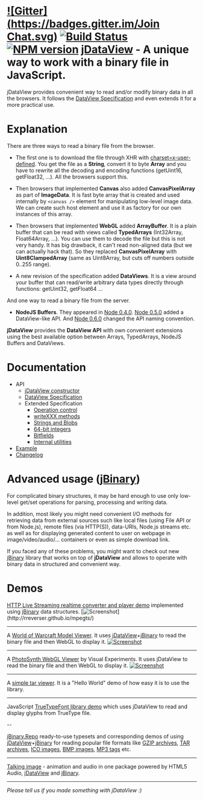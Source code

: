[![Gitter](https://badges.gitter.im/Join Chat.svg)](https://gitter.im/jDataView/jDataView?utm_source=badge&utm_medium=badge&utm_campaign=pr-badge&utm_content=badge)
[![Build Status](https://travis-ci.org/jDataView/jDataView.png?branch=master)](https://travis-ci.org/jDataView/jDataView)
[![NPM version](https://badge.fury.io/js/jdataview.png)](https://npmjs.org/package/jdataview)
[jDataView](http://blog.vjeux.com/2011/javascript/jdataview-read-binary-file.html) - A unique way to work with a binary file in JavaScript.
================================

jDataView provides convenient way to read and/or modify binary data in all the browsers. It follows the [DataView Specification](http://www.khronos.org/registry/typedarray/specs/latest/#8) and even extends it for a more practical use.

Explanation
===========

There are three ways to read a binary file from the browser.

* The first one is to download the file through XHR with [charset=x-user-defined](https://developer.mozilla.org/en/using_xmlhttprequest#Receiving_binary_data). You get the file as a **String**, convert it to byte **Array** and you have to rewrite all the decoding and encoding functions (getUint16, getFloat32, ...). All the browsers support this.

* Then browsers that implemented **Canvas** also added **CanvasPixelArray** as part of **ImageData**. It is fast byte array that is created and used internally by `<canvas />` element for manipulating low-level image data. We can create such host element and use it as factory for our own instances of this array.

* Then browsers that implemented **WebGL** added **ArrayBuffer**. It is a plain buffer that can be read with views called **TypedArrays** (Int32Array, Float64Array, ...). You can use them to decode the file but this is not very handy. It has big drawback, it can't read non-aligned data (but we can actually hack that). So they replaced **CanvasPixelArray** with **Uint8ClampedArray** (same as Uint8Array, but cuts off numbers outside 0..255 range).

* A new revision of the specification added **DataViews**. It is a view around your buffer that can read/write arbitrary data types directly through functions: getUint32, getFloat64 ...

And one way to read a binary file from the server.

* **NodeJS Buffers**. They appeared in [Node 0.4.0](http://nodejs.org/docs/v0.4.0/api/buffers.html). [Node 0.5.0](http://nodejs.org/docs/v0.5.0/api/buffers.html) added a DataView-like API. And [Node 0.6.0](http://nodejs.org/docs/v0.6.0/api/buffers.html) changed the API naming convention.

**jDataView** provides the **DataView API** with own convenient extensions using the best available option between Arrays, TypedArrays, NodeJS Buffers and DataViews.

Documentation
=============

  * API
    * [jDataView constructor](https://github.com/jDataView/jDataView/wiki/jDataView-constructor)
    * [DataView Specification](http://www.khronos.org/registry/typedarray/specs/latest/#8)
    * Extended Specification
      * [Operation control](https://github.com/jDataView/jDataView/wiki/Operation-control)
      * [writeXXX methods](https://github.com/jDataView/jDataView/wiki/writeXXX-methods)
      * [Strings and Blobs](https://github.com/jDataView/jDataView/wiki/Strings-and-Blobs)
      * [64-bit integers](https://github.com/jDataView/jDataView/wiki/64-bit-integers)
      * [Bitfields](https://github.com/jDataView/jDataView/wiki/Bitfields)
      * [Internal utilities](https://github.com/jDataView/jDataView/wiki/Internal-utilities)
  * [Example](https://github.com/jDataView/jDataView/wiki/Example)
  * [Changelog](https://github.com/jDataView/jDataView/blob/master/CHANGELOG.md)

Advanced usage ([jBinary](https://github.com/jDataView/jBinary))
========================

For complicated binary structures, it may be hard enough to use only low-level get/set operations for parsing,
processing and writing data.

In addition, most likely you might need convenient I/O methods for retrieving data from external sources such like
local files (using File API or from Node.js), remote files (via HTTP(S)), data-URIs, Node.js streams etc. as well
as for displaying generated content to user on webpage in image/video/audio/... containers
or even as simple download link.

If you faced any of these problems, you might want to check out new [jBinary](https://github.com/jDataView/jBinary)
library that works on top of **jDataView** and allows to operate with binary data in structured and convenient way.

Demos
=====

[HTTP Live Streaming realtime converter and player demo](http://rreverser.github.io/mpegts/) implemented using [jBinary](https://github.com/jDataView/jBinary) data structures.
[![Screenshot](http://rreverser.github.io/mpegts/screenshot.png?)](http://rreverser.github.io/mpegts/)

---

A [World of Warcraft Model Viewer](http://jdataview.github.io/jsWoWModelViewer/). It uses [jDataView](https://github.com/jDataView/jDataView)+[jBinary](https://github.com/jDataView/jBinary) to read the binary file and then WebGL to display it.
[![Screenshot](http://jdataview.github.io/jsWoWModelViewer/images/modelviewer.png)](http://jdataview.github.io/jsWoWModelViewer/)

---

A [PhotoSynth WebGL Viewer](http://www.visual-experiments.com/2011/04/05/photosynth-webgl-viewer/) by Visual Experiments. It uses jDataView to read the binary file and then WebGL to display it.
[![Screenshot](http://i.imgur.com/HRHXo.jpg)](http://www.visual-experiments.com/2011/04/05/photosynth-webgl-viewer/)

---

A [simple tar viewer](http://jdataview.github.io/jDataView/untar/). It is a "Hello World" demo of how easy it is to use the library.

---

JavaScript [TrueTypeFont library demo](http://ynakajima.github.io/ttf.js/demo/glyflist/) which uses jDataView to read and display glyphs from TrueType file.

--

[jBinary.Repo](https://jdataview.github.io/jBinary.Repo) ready-to-use typesets and corresponding demos of using
[jDataView](https://github.com/jDataView/jDataView)+[jBinary](https://github.com/jDataView/jBinary)
for reading popular file formats like
[GZIP archives](https://jdataview.github.io/jBinary.Repo/demo/#gzip),
[TAR archives](https://jdataview.github.io/jBinary.Repo/demo/#tar),
[ICO images](https://jdataview.github.io/jBinary.Repo/demo/#ico),
[BMP images](https://jdataview.github.io/jBinary.Repo/demo/#bmp),
[MP3 tags](https://jdataview.github.io/jBinary.Repo/demo/#mp3)
etc.

---

[Talking image](http://hacksparrow.github.io/talking-image/) - animation and audio in one package powered by
HTML5 Audio, [jDataView](https://github.com/jDataView/jDataView) and [jBinary](https://github.com/jDataView/jBinary).

---

*Please tell us if you made something with jDataView :)*
